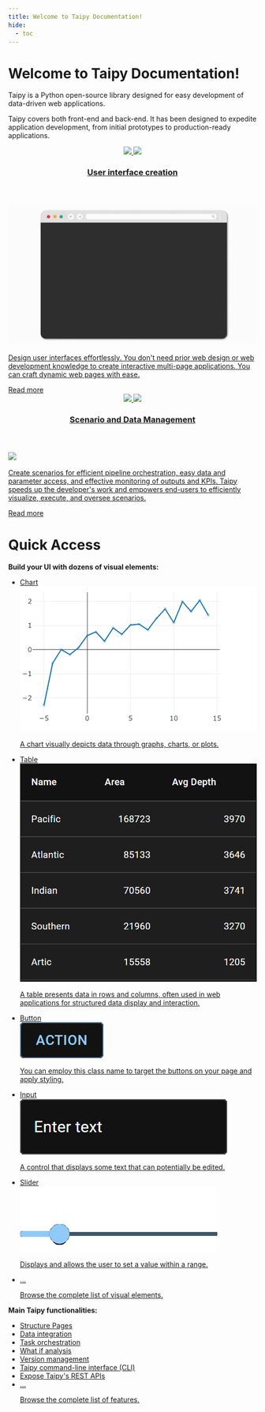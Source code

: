```yaml
---
title: Welcome to Taipy Documentation!
hide:
  - toc
---
```


# Welcome to Taipy Documentation!

Taipy is a Python open-source library designed for easy development of data-driven web applications.

Taipy covers both front-end and back-end. It has been designed to expedite application development,
from initial prototypes to production-ready applications.

<div class="tp-row tp-row--gutter-sm">
  <div class="tp-col-12 tp-col-md-6 d-flex">
    <a class="tp-content-card" href="tutorials/articles/understanding_gui/">
      <header class="tp-content-card-header">
        <img class="tp-content-card-icon icon-light" src="images/icons/dashboard-w.svg">
        <img class="tp-content-card-icon icon-dark" src="images/icons/dashboard.svg">
        <h3>User interface creation</h3>
      </header>
      <img src="images/gui_creation.gif">
      <p>
        Design user interfaces effortlessly. You don't need prior web design or web
        development knowledge to create interactive multi-page applications. You can craft dynamic
        web pages with ease.
      </p>
      <span class="tp-content-card-readmore">Read more</span>
    </a>
  </div>
  <div class="tp-col-12 tp-col-md-6 d-flex">
    <a class="tp-content-card" href="tutorials/articles/scenario_management_overview/">
      <header class="tp-content-card-header">
        <img class="tp-content-card-icon icon-light" src="images/icons/menu_book-w.svg">
        <img class="tp-content-card-icon icon-dark" src="images/icons/menu_book.svg">
        <h3>Scenario and Data Management</h3>
      </header>
      <img src="images/scenario_and_data_mgt.gif">
      <p>
        Create scenarios for efficient pipeline orchestration, easy data and parameter access, and
        effective monitoring of outputs and KPIs. Taipy speeds up the developer's work and
        empowers end-users to efficiently visualize, execute, and oversee scenarios.
      </p>
      <span class="tp-content-card-readmore">Read more</span>
    </a>
  </div>
</div>

# Quick Access

**Build your UI with dozens of visual elements:**

<ul class="tp-pills-list">
  <li>
    <a class="tp-pill" href="refmans/gui/viselements/generic/chart/">
      <span>Chart</span>
      <div class="tp-tooltip">
        <img src="refmans/gui/viselements/generic/chart-d.png"/>
        <p>A chart visually depicts data through graphs, charts, or plots.</p>
      </div>
    </a>
  </li>
  <li>
    <a class="tp-pill" href="refmans/gui/viselements/generic/table/">
      <span>Table</span>
      <div class="tp-tooltip">
        <img src="refmans/gui/viselements/generic/table-d.png"/>
        <p>
          A table presents data in rows and columns, often used in web applications for structured
          data display and interaction.
        </p>
      </div>
    </a>
  </li>
  <li>
    <a class="tp-pill" href="refmans/gui/viselements/generic/button/">
      <span>Button</span>
      <div class="tp-tooltip">
        <img src="refmans/gui/viselements/generic/button-d.png" alt="">
        <p>You can employ this class name to target the buttons on your page and apply styling.</p>
      </div>
    </a>
  </li>
  <li>
    <a class="tp-pill" href="refmans/gui/viselements/generic/input/">
      <span>Input</span>
      <div class="tp-tooltip">
        <img src="refmans/gui/viselements/generic/input-d.png"/>
        <p>A control that displays some text that can potentially be edited.</p>
      </div>
    </a>
  </li>
  <li>
    <a class="tp-pill" href="refmans/gui/viselements/generic/slider/">
      <span>Slider</span>
      <div class="tp-tooltip">
        <img src="refmans/gui/viselements/generic/slider-d.png"/>
        <p>Displays and allows the user to set a value within a range.</p>
      </div>
    </a>
  </li>
  <li>
    <a class="tp-pill" href="refmans/gui/viselements/">
      <span>…</span>
      <div class="tp-tooltip">
        <p>Browse the complete list of visual elements.</p>
      </div>
    </a>
  </li>
</ul>

**Main Taipy functionalities:**

<ul class="tp-pills-list">
  <li>
    <a class="tp-pill" href="refmans/gui/viselements/#block-elements">
      <span>Structure Pages</span>
    </a>
  </li>
  <li>
    <a class="tp-pill" href="userman/scenario_features/data-integration/">
      <span>Data integration</span>
    </a>
  </li>
  <li>
    <a class="tp-pill" href="userman/scenario_features/task-orchestration/">
      <span>Task orchestration</span>
    </a>
  </li>
  <li>
    <a class="tp-pill" href="userman/scenario_features/what-if-analysis/">
      <span>What if analysis</span>
    </a>
  </li>
  <li>
    <a class="tp-pill" href="userman/advanced_features/versioning/">
      <span>Version management</span>
    </a>
  </li>
  <li>
    <a class="tp-pill" href="userman/ecosystem/cli/">
      <span>Taipy command-line interface (CLI)</span>
    </a>
  </li>
  <li>
    <a class="tp-pill" href="userman/scenario_features/rest/">
      <span>Expose Taipy's REST APIs</span>
    </a>
  </li>
    <li>
    <a class="tp-pill" href="userman/">
      <span>…</span>
      <div class="tp-tooltip">
        <p>Browse the complete list of features.</p>
      </div>
    </a>
  </li>
</ul>
